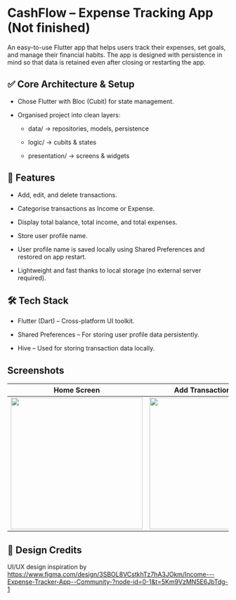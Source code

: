 # CashFlow – Expense Tracking App (Not finished)
An easy-to-use Flutter app that helps users track their expenses, set goals, and manage their financial habits. The app is designed with persistence in mind so that data is retained even after closing or restarting the app.


## ✅ Core Architecture & Setup

- Chose Flutter with Bloc (Cubit) for state management.

- Organised project into clean layers:

   - data/ → repositories, models, persistence

   - logic/ → cubits & states

   - presentation/ → screens & widgets
 

## 🚀 Features

- Add, edit, and delete transactions.

- Categorise transactions as Income or Expense.

- Display total balance, total income, and total expenses.

- Store user profile name.

- User profile name is saved locally using Shared Preferences and restored on app restart.

- Lightweight and fast thanks to local storage (no external server required).

## 🛠️ Tech Stack

- Flutter (Dart) – Cross-platform UI toolkit.

- Shared Preferences – For storing user profile data persistently.

- Hive – Used for storing transaction data locally.


## Screenshots
| Home Screen | Add Transaction Screen |
|--------------|--------------|
| <img src="https://github.com/user-attachments/assets/0f07ff17-e5df-44b3-9070-926dde85ed36" width="300"/> | <img src="https://github.com/user-attachments/assets/c569b75a-ddf9-4b66-b2a8-0521989860b0" width="300"/> |



## 🎨 Design Credits

UI/UX design inspiration by https://www.figma.com/design/3SBOL8VCstkhTz7hA3JOkm/Income---Expense-Tracker-App--Community-?node-id=0-1&t=5Km9VzMN5E6JbTdg-1


